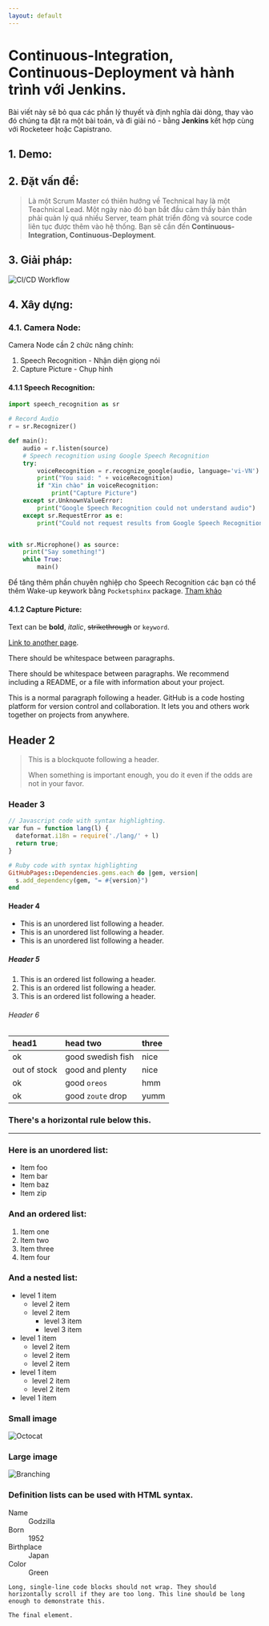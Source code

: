 ```yaml
---
layout: default
---
```

# Continuous-Integration, Continuous-Deployment và hành trình với Jenkins.

Bài viết này sẽ bỏ qua các phần lý thuyết và định nghĩa dài dòng, thay vào đó chúng ta đặt ra một bài toán, và đi giải nó - bằng **Jenkins** kết hợp cùng với Rocketeer hoặc Capistrano.

## 1. Demo:

## 2. Đặt vấn đề:

> Là một Scrum Master có thiên hướng về Technical hay là một Teachnical Lead. Một ngày nào đó bạn bắt đầu cảm thấy bản thân phải quản lý quá nhiều Server, team phát triển đông và source code liên tục được thêm vào hệ thống.
>Bạn sẽ cần đến **Continuous-Integration, Continuous-Deployment**.

## 3. Giải pháp:

![CI/CD Workflow](https://quynh-nguyen.github.io/devops/jenkins/Jenkins%20Workflow.png)

## 4. Xây dựng:

### 4.1. Camera Node:

Camera Node cần 2 chức năng chính:
1.  Speech Recognition - Nhận diện giọng nói
2.  Capture Picture - Chụp hình

#### 4.1.1 Speech Recognition:

```python
import speech_recognition as sr

# Record Audio
r = sr.Recognizer()

def main():
    audio = r.listen(source)
    # Speech recognition using Google Speech Recognition
    try:
        voiceRecognition = r.recognize_google(audio, language='vi-VN')
        print("You said: " + voiceRecognition)
        if "Xin chào" in voiceRecognition:
            print("Capture Picture")
    except sr.UnknownValueError:
        print("Google Speech Recognition could not understand audio")
    except sr.RequestError as e:
        print("Could not request results from Google Speech Recognition service; {0}".format(e))


with sr.Microphone() as source:
    print("Say something!")
    while True:
        main()
```

Để tăng thêm phần chuyên nghiệp cho Speech Recognition các bạn có thể thêm Wake-up keywork bằng `Pocketsphinx` package. [Tham khảo](https://stackoverflow.com/questions/25394329/python-voice-recognition-library-always-listen/25472887)

#### 4.1.2 Capture Picture:

Text can be **bold**, _italic_, ~~strikethrough~~ or `keyword`.

[Link to another page](https://kubernetes.io/).

There should be whitespace between paragraphs.

There should be whitespace between paragraphs. We recommend including a README, or a file with information about your project.

This is a normal paragraph following a header. GitHub is a code hosting platform for version control and collaboration. It lets you and others work together on projects from anywhere.

## Header 2

> This is a blockquote following a header.
>
> When something is important enough, you do it even if the odds are not in your favor.

### Header 3

```js
// Javascript code with syntax highlighting.
var fun = function lang(l) {
  dateformat.i18n = require('./lang/' + l)
  return true;
}
```

```ruby
# Ruby code with syntax highlighting
GitHubPages::Dependencies.gems.each do |gem, version|
  s.add_dependency(gem, "= #{version}")
end
```

#### Header 4

*   This is an unordered list following a header.
*   This is an unordered list following a header.
*   This is an unordered list following a header.

##### Header 5

1.  This is an ordered list following a header.
2.  This is an ordered list following a header.
3.  This is an ordered list following a header.

###### Header 6

| head1        | head two          | three |
|:-------------|:------------------|:------|
| ok           | good swedish fish | nice  |
| out of stock | good and plenty   | nice  |
| ok           | good `oreos`      | hmm   |
| ok           | good `zoute` drop | yumm  |

### There's a horizontal rule below this.

* * *

### Here is an unordered list:

*   Item foo
*   Item bar
*   Item baz
*   Item zip

### And an ordered list:

1.  Item one
1.  Item two
1.  Item three
1.  Item four

### And a nested list:

- level 1 item
  - level 2 item
  - level 2 item
    - level 3 item
    - level 3 item
- level 1 item
  - level 2 item
  - level 2 item
  - level 2 item
- level 1 item
  - level 2 item
  - level 2 item
- level 1 item

### Small image

![Octocat](https://assets-cdn.github.com/images/icons/emoji/octocat.png)

### Large image

![Branching](https://guides.github.com/activities/hello-world/branching.png)


### Definition lists can be used with HTML syntax.

<dl>
<dt>Name</dt>
<dd>Godzilla</dd>
<dt>Born</dt>
<dd>1952</dd>
<dt>Birthplace</dt>
<dd>Japan</dd>
<dt>Color</dt>
<dd>Green</dd>
</dl>

```
Long, single-line code blocks should not wrap. They should horizontally scroll if they are too long. This line should be long enough to demonstrate this.
```

```
The final element.
```
